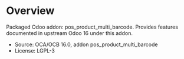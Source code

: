 # Overview

Packaged Odoo addon: pos_product_multi_barcode. Provides features documented in upstream Odoo 16 under this addon.

- Source: OCA/OCB 16.0, addon pos_product_multi_barcode
- License: LGPL-3

